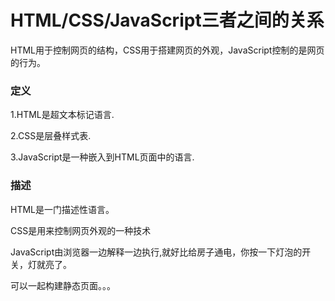 # HTML/CSS/JavaScript三者之间的关系 

HTML用于控制网页的结构，CSS用于搭建网页的外观，JavaScript控制的是网页的行为。

### 定义

1.HTML是超文本标记语言.

2.CSS是层叠样式表.

3.JavaScript是一种嵌入到HTML页面中的语言.

### 描述

HTML是一门描述性语言。

CSS是用来控制网页外观的一种技术

JavaScript由浏览器一边解释一边执行,就好比给房子通电，你按一下灯泡的开关，灯就亮了。

可以一起构建静态页面。。。
